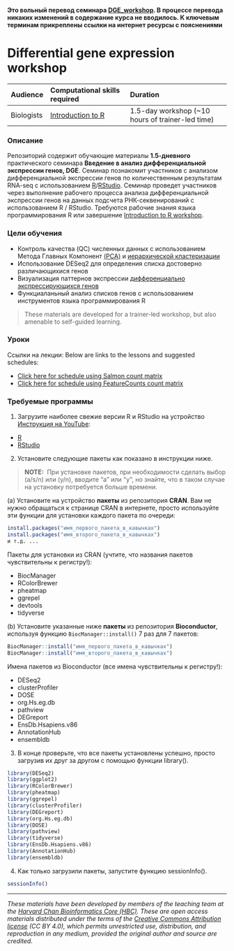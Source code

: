 **Это вольный перевод семинара [DGE_workshop](https://github.com/hbctraining/DGE_workshop). В процессе перевода никаких изменений в содержание курса не вводилось. К ключевым терминам прикреплены ссылки на интернет ресурсы с пояснениями**

# Differential gene expression workshop

| Audience | Computational skills required| Duration |
:----------|:----------|:----------|
| Biologists | [Introduction to R](https://hbctraining.github.io/Intro-to-R/) | 1.5-day workshop (~10 hours of trainer-led time)|

### Описание

Репозиторий содержит обучающие материалы **1.5-дневного** практического семинара **Введение в анализ дифференциальной экспрессии генов, DGE**. Семинар познакомит участников с анализом дифференциальной экспрессии генов по количественным результатам RNA-seq с использованием [R](https://starnew.inp.nsk.su/~baldin/DataAnalysis/R/R-01-intro.pdf)/[RStudio](https://ru.wikipedia.org/wiki/RStudio). Семинар проведет участников через выполнение рабочего процесса анализа дифференциальной экспрессии генов на данных подсчета РНК-секвенирований с использованием R / RStudio. Требуются рабочие знания языка программирования R или завершение [Introduction to R workshop](https://hbctraining.github.io/Intro-to-R/).

### Цели обучения

- Контроль качества (QC) численных данных с использованием Метода Главных Компонент [(PCA)](https://www.youtube.com/watch?v=_UVHneBUBW0) и [иерархической кластеризации](https://www.youtube.com/watch?v=_UVHneBUBW0)
- Использование DESeq2 для определения списка достоверно различающихися генов
- Визуализация паттернов экспрессии [дифференциально экспрессирующихся генов](https://ru.wikipedia.org/wiki/%D0%9A%D0%BE%D0%BB%D0%B8%D1%87%D0%B5%D1%81%D1%82%D0%B2%D0%B5%D0%BD%D0%BD%D1%8B%D0%B9_%D0%B0%D0%BD%D0%B0%D0%BB%D0%B8%D0%B7_%D1%8D%D0%BA%D1%81%D0%BF%D1%80%D0%B5%D1%81%D1%81%D0%B8%D0%B8_%D0%B3%D0%B5%D0%BD%D0%BE%D0%B2)
- Функциаланьный анализ списков генов с использованием инструментов языка программирования R

> These materials are developed for a trainer-led workshop, but also amenable to self-guided learning.

### Уроки

Ссылки на лекции: Below are links to the lessons and suggested schedules:

* [Click here for schedule using Salmon count matrix](https://hbctraining.github.io/DGE_workshop_salmon/schedule/)
* [Click here for schedule using FeatureCounts count matrix](schedule/1.5-day.md)


### Требуемые программы

1. Загрузите наиболее свежие версии R и RStudio на устройство [Инструкция на YouTube](https://www.youtube.com/watch?v=xct_zaU5zL8):

 - [R](https://cran.r-project.org/)
 - [RStudio](https://www.rstudio.com/products/rstudio/download/#download)

2. Установите следующие пакеты как показано в инструкции ниже.

> **NOTE:**  При установке пакетов, при необходимости сделать выбор (a/s/n) или (y/n), вводите “a” или "y", но знайте, что в таком случае на установку потребуется больше времени.

(a) Установите на устройство **пакеты** из репозитория **CRAN**. Вам не нужно обращаться к странице CRAN в интернете, просто используйте эти функции для установки каждого пакета по очереди:

```r
install.packages("имя_первого_пакета_в_кавычках")
install.packages("имя_второго_пакета_в_кавычках")
и т.д. ...
```

Пакеты для установки из CRAN (учтите, что названия пакетов чувствительны к регистру!):

* BiocManager
* RColorBrewer
* pheatmap
* ggrepel
* devtools
* tidyverse


(b) Установите указанные ниже **пакеты** из репозитория **Bioconductor**, используя функцию `BiocManager::install()` 7 раз для 7 пакетов:

```r
BiocManager::install("имя_первого_пакета_в_кавычках")
BiocManager::install("имя_второго_пакета_в_кавычках")

```

Имена пакетов из Bioconductor (все имена чувствительны к регистру!):

* DESeq2
* clusterProfiler
* DOSE
* org.Hs.eg.db
* pathview
* DEGreport
* EnsDb.Hsapiens.v86
* AnnotationHub
* ensembldb


3. В конце проверьте, что все пакеты установлены успешно, просто загрузив их друг за другом с помощью функции library().  

```r
library(DESeq2)
library(ggplot2)
library(RColorBrewer)
library(pheatmap)
library(ggrepel)
library(clusterProfiler)
library(DEGreport)
library(org.Hs.eg.db)
library(DOSE)
library(pathview)
library(tidyverse)
library(EnsDb.Hsapiens.v86)
library(AnnotationHub)
library(ensembldb)
```

4. Как только загрузили пакеты, запустите функцию sessionInfo().  

```r
sessionInfo()
```



****

*These materials have been developed by members of the teaching team at the [Harvard Chan Bioinformatics Core (HBC)](http://bioinformatics.sph.harvard.edu/). These are open access materials distributed under the terms of the [Creative Commons Attribution license](https://creativecommons.org/licenses/by/4.0/) (CC BY 4.0), which permits unrestricted use, distribution, and reproduction in any medium, provided the original author and source are credited.*
